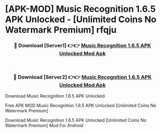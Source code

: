 # [APK-MOD] Music Recognition 1.6.5 APK Unlocked - [Unlimited Coins No Watermark Premium] rfqju



<div align="center">
<h3>🔴 Download [Server1] 👉👉 <a href="https://momento.my/?title=Music_Recognition_1.6.5_APK_Unlocked">Music Recognition 1.6.5 APK Unlocked Mod Apk</a></h3><br>

<h3>🔴 Download [Server2] 👉👉 <a href="https://momento.my/?title=Music_Recognition_1.6.5_APK_Unlocked">Music Recognition 1.6.5 APK Unlocked Mod Apk</a></h3>
</div>



Download Music Recognition 1.6.5 APK Unlocked 

Free APK MOD Music Recognition 1.6.5 APK Unlocked [Unlimited Coins No Watermark Premium]

Download Music Recognition 1.6.5 APK Unlocked [Unlimited Coins No Watermark Premium] Mod For Android
